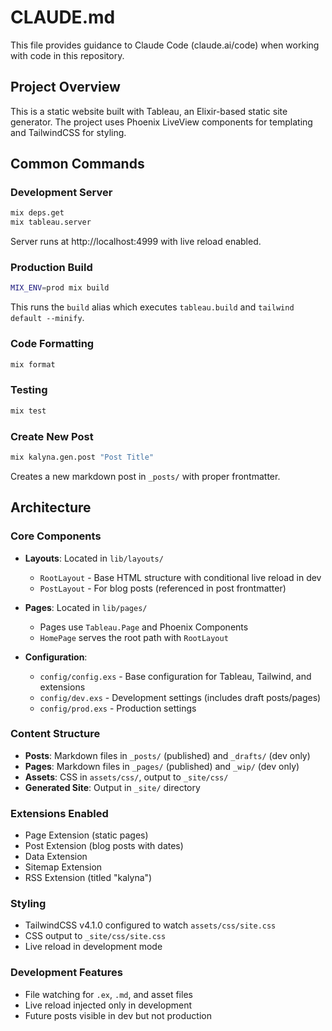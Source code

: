 # CLAUDE.md

This file provides guidance to Claude Code (claude.ai/code) when working with code in this repository.

## Project Overview

This is a static website built with Tableau, an Elixir-based static site generator. The project uses Phoenix LiveView components for templating and TailwindCSS for styling.

## Common Commands

### Development Server
```bash
mix deps.get
mix tableau.server
```
Server runs at http://localhost:4999 with live reload enabled.

### Production Build
```bash
MIX_ENV=prod mix build
```
This runs the `build` alias which executes `tableau.build` and `tailwind default --minify`.

### Code Formatting
```bash
mix format
```

### Testing
```bash
mix test
```

### Create New Post
```bash
mix kalyna.gen.post "Post Title"
```
Creates a new markdown post in `_posts/` with proper frontmatter.

## Architecture

### Core Components
- **Layouts**: Located in `lib/layouts/`
  - `RootLayout` - Base HTML structure with conditional live reload in dev
  - `PostLayout` - For blog posts (referenced in post frontmatter)

- **Pages**: Located in `lib/pages/`
  - Pages use `Tableau.Page` and Phoenix Components
  - `HomePage` serves the root path with `RootLayout`

- **Configuration**: 
  - `config/config.exs` - Base configuration for Tableau, Tailwind, and extensions
  - `config/dev.exs` - Development settings (includes draft posts/pages)
  - `config/prod.exs` - Production settings

### Content Structure
- **Posts**: Markdown files in `_posts/` (published) and `_drafts/` (dev only)
- **Pages**: Markdown files in `_pages/` (published) and `_wip/` (dev only)
- **Assets**: CSS in `assets/css/`, output to `_site/css/`
- **Generated Site**: Output in `_site/` directory

### Extensions Enabled
- Page Extension (static pages)
- Post Extension (blog posts with dates)
- Data Extension
- Sitemap Extension
- RSS Extension (titled "kalyna")

### Styling
- TailwindCSS v4.1.0 configured to watch `assets/css/site.css`
- CSS output to `_site/css/site.css`
- Live reload in development mode

### Development Features
- File watching for `.ex`, `.md`, and asset files
- Live reload injected only in development
- Future posts visible in dev but not production
